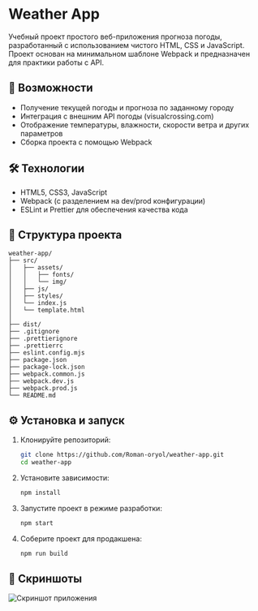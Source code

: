 # Weather App

Учебный проект простого веб-приложения прогноза погоды, разработанный с использованием чистого HTML, CSS и JavaScript. Проект основан на минимальном шаблоне Webpack и предназначен для практики работы с API.

## 🚀 Возможности

- Получение текущей погоды и прогноза по заданному городу
- Интеграция с внешним API погоды (visualcrossing.com)
- Отображение температуры, влажности, скорости ветра и других параметров
- Сборка проекта с помощью Webpack

## 🛠️ Технологии

- HTML5, CSS3, JavaScript
- Webpack (с разделением на dev/prod конфигурации)
- ESLint и Prettier для обеспечения качества кода

## 📁 Структура проекта

```
weather-app/
├── src/
│   ├── assets/
│   │   ├── fonts/
│   │   └── img/
│   ├── js/
│   ├── styles/
│   └── index.js
│   └── template.html
│
├── dist/
├── .gitignore
├── .prettierignore
├── .prettierrc
├── eslint.config.mjs
├── package.json
├── package-lock.json
├── webpack.common.js
├── webpack.dev.js
├── webpack.prod.js
└── README.md
```

## ⚙️ Установка и запуск

1. Клонируйте репозиторий:

   ```bash
   git clone https://github.com/Roman-oryol/weather-app.git
   cd weather-app
   ```

2. Установите зависимости:

   ```bash
   npm install
   ```

3. Запустите проект в режиме разработки:

   ```bash
   npm start
   ```

4. Соберите проект для продакшена:

   ```bash
   npm run build
   ```

## 📸 Скриншоты

![Скриншот приложения](./src/assets/screenshot.png)
